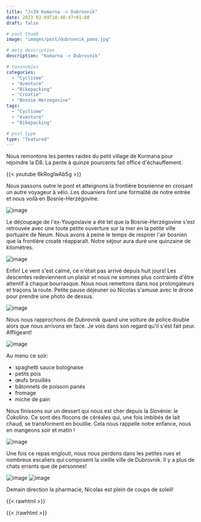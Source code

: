 ```yaml
---
title: "J+39 Komarna -> Dubrovnik"
date: 2023-02-09T18:48:47+01:00
draft: false

# post thumb
image: "images/post/dubrovnik_pano.jpg"

# meta description
description: "Komarna -> Dubrovnik"

# taxonomies
categories:
  - "Cyclisme" 
  - "Aventure" 
  - "Bikepacking"
  - "Croatie" 
  - "Bosnie-Herzégovine" 
tags:
  - "Cyclisme" 
  - "Aventure" 
  - "Bikepacking" 

# post type
type: "featured"
---
```


Nous remontons les pentes raides du petit village de Kormana pour rejoindre la D8. La pente à quinze pourcents fait office d'échauffement. 

{{< youtube 6kRogIwAb5g >}}

Nous passons outre le pont et atteignons la frontière bosnienne en croisant un autre voyageur à vélo. Les douaniers font une formalité de notre entrée et nous voilà en Bosnie-Herzégovine.

![image](../../images/post/dubrovnik_drapeau.jpg)

Le découpage de l'ex-Yougoslavie a été tel que la Bosnie-Herzégovine s'est retrouvée avec une toute petite ouverture sur la mer en la petite ville portuaire de Neum. Nous avons à peine le temps de respirer l'air bosnien que la frontière croate réapparaît. Notre séjour aura duré une quinzaine de kilomètres. 

![image](../../images/post/dubrovnik_muraille.jpg)

Enfin! Le vent s'est calmé, ce n'était pas arrivé depuis huit jours! Les descentes redeviennent un plaisir et nous ne sommes plus contraints d'être attentif à chaque bourrasque. Nous nous remettons dans nos prolongateurs et traçons la route. Petite pause déjeuner où Nicolas s'amuse avec le drone pour prendre une photo de dessus. 

![image](../../images/post/dubrovnik_drone.jpg)

Nous nous rapprochons de Dubrovnik quand une voiture de police double alors que nous arrivons en face. Je vois dans son regard qu'il s'est fait peur. Affligeant! 

![image](../../images/post/dubrovnik_pont.jpg)

Au menu ce soir:

- spaghetti sauce bolognaise
- petits pois
- œufs brouillés 
- bâtonnets de poisson panés
- fromage
- miche de pain

Nous finissons sur un dessert qui nous est cher depuis la Slovénie: le Čokolino. Ce sont des flocons de céréales qui, une fois imbibés de lait chaud, se transforment en bouillie. Cela nous rappelle notre enfance, nous en mangeons soir et matin ! 

![image](../../images/post/dubrovnik_cokolino.jpg)

Une fois ce repas englouti, nous nous perdons dans les petites rues et nombreux escaliers qui composent la vieille ville de Dubrovnik. Il y a plus de chats errants que de personnes!

![image](../../images/post/dubrovnik_chat.jpg)
![image](../../images/post/dubrovnik_eglise.jpg)

Demain direction la pharmacie, Nicolas est plein de coups de soleil! 

{{< rawhtml >}}
<div class="strava-embed-placeholder" data-embed-type="activity" data-embed-id="8533159802"></div><script src="https://strava-embeds.com/embed.js"></script>
{{< /rawhtml >}}
